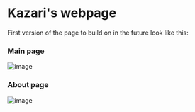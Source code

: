 # Kazari's webpage
First version of the page to build on in the future look like this:
### Main page
![image](https://user-images.githubusercontent.com/61841068/234752107-e10779ab-4e0f-4937-a6d1-6139712ed24d.png)
### About page
![image](https://user-images.githubusercontent.com/61841068/234752759-243c05d7-ce77-4f7a-904d-dfbd2ae0cb94.png)

